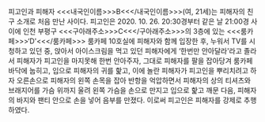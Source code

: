 피고인과 피해자 <<<내국인이름>>>B<<</내국인이름>>>(여, 21세)는 피해자의 친구 소개로 처음 만난 사이다.
피고인은 2020. 10. 26. 20:30경부터 같은 날 21:00경 사이에 인천 부평구 <<<구아래주소>>>C<<</구아래주소>>>의 3층에 있는 <<<룸카페>>>‘D'<<</룸카페>>> 룸카페 10호실에 피해자와 함께 입장한 후, 누워서 TV를 시청하고 있던 중, 앉아서 아이스크림을 먹고 있던 피해자에게 ‘한번만 안아달라'라고 졸라서 피해자가 피고인을 마지못해 한번 안아주자, 그대로 피해자를 팔을 잡아당겨 룸카페 바닥에 눕히고, 입으로 피해자의 귀를 핥고, 이에 놀란 피해자가 피고인을 뿌리치려고 하자 오른손으로 피해자의 왼쪽 손목을 잡아 반항을 억압하면서 피해자의 상의 티셔츠와 브래지어를 가슴 위까지 울려 왼쪽 가슴을 손으로 만지고 입으로 핥고 깨문 다음, 피해자의 바지와 팬티 안으로 손을 넣어 음부를 만졌다.
이로써 피고인은 피해자를 강제로 추행하였다.